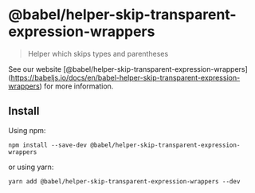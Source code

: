<span class="citation" data-cites="babel/helper-skip-transparent-expression-wrappers">@babel/helper-skip-transparent-expression-wrappers</span>
===============================================================================================================================================

> Helper which skips types and parentheses

See our website <span class="citation" data-cites="babel/helper-skip-transparent-expression-wrappers">\[@babel/helper-skip-transparent-expression-wrappers\]</span>(https://babeljs.io/docs/en/babel-helper-skip-transparent-expression-wrappers) for more information.

Install
-------

Using npm:

    npm install --save-dev @babel/helper-skip-transparent-expression-wrappers

or using yarn:

    yarn add @babel/helper-skip-transparent-expression-wrappers --dev
